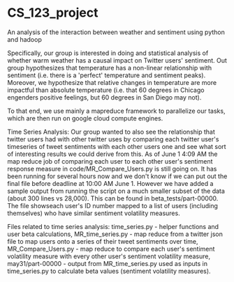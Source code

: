 # CS_123_project
An analysis of the interaction between weather and sentiment using python and hadoop

Specifically, our group is interested in doing and statistical analysis of whether warm weather has a causal impact on Twitter users' sentiment. Out group hypothesizes that temperature has a non-linear relationship with sentiment (i.e. there is a 'perfect' temperature and sentiment peaks). Moreover, we hypothesize that relative changes in temperature are more impactful than absolute temperature (i.e. that 60 degrees in Chicago engenders positive feelings, but 60 degrees in San Diego may not).

To that end, we use mainly a mapreduce framework to parallelize our tasks, which are then run on google cloud compute engines.


Time Series Analysis: Our group wanted to also see the relationship that twitter users had with other twitter uses by comparing each twitter user's timeseries of tweet sentiments with each other users one and see what sort of interesting results we could derive from this. 
As of June 1 4:09 AM the map reduce job of comparing each user to each other user's sentiment response measure in code/MR_Compare_Users.py is still going on. It has been running for several hours now and we don't know if we can put out the final file before deadline at 10:00 AM June 1. However we have added a sample output from running the script on a much smaller subset of the data (about 300 lines vs 28,000). This can be found in beta_tests/part-00000. The file showseach user's ID number mapped to a list of users (including themselves) who have similar sentiment volatility measures.

  Files related to time series analysis: time_series.py - helper functions and user beta calculations, MR_time_series.py - map reduce from a twitter json file to map users onto a series of their tweet sentiments over time, MR_Compare_Users.py - map reduce to compare each user's sentiment volatility measure with every other user's sentiment volatility measure, may31/part-00000 - output from MR_time_series.py used as inputs in time_series.py to calculate beta values (sentiment volatility measures).


